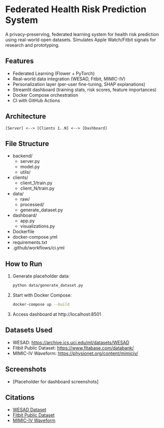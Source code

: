 # Federated Health Risk Prediction System

A privacy-preserving, federated learning system for health risk prediction using real-world open datasets. Simulates Apple Watch/Fitbit signals for research and prototyping.

## Features
- Federated Learning (Flower + PyTorch)
- Real-world data integration (WESAD, Fitbit, MIMIC-IV)
- Personalization layer (per-user fine-tuning, SHAP explanations)
- Streamlit dashboard (training stats, risk scores, feature importances)
- Docker Compose orchestration
- CI with GitHub Actions

## Architecture

```
[Server] <--> [Clients 1..N] <--> [Dashboard]
```

## File Structure
- backend/
  - server.py
  - model.py
  - utils/
- clients/
  - client_1/train.py
  - client_N/train.py
- data/
  - raw/
  - processed/
  - generate_dataset.py
- dashboard/
  - app.py
  - visualizations.py
- Dockerfile
- docker-compose.yml
- requirements.txt
- .github/workflows/ci.yml

## How to Run

1. Generate placeholder data:
   ```bash
   python data/generate_dataset.py
   ```
2. Start with Docker Compose:
   ```bash
   docker-compose up --build
   ```
3. Access dashboard at http://localhost:8501

## Datasets Used
- WESAD: https://archive.ics.uci.edu/ml/datasets/WESAD
- Fitbit Public Dataset: https://www.fitabase.com/databank/
- MIMIC-IV Waveform: https://physionet.org/content/mimiciv/

## Screenshots
- [Placeholder for dashboard screenshots]

## Citations
- [WESAD Dataset](https://archive.ics.uci.edu/ml/datasets/WESAD)
- [Fitbit Public Dataset](https://www.fitabase.com/databank/)
- [MIMIC-IV Waveform](https://physionet.org/content/mimiciv/) 